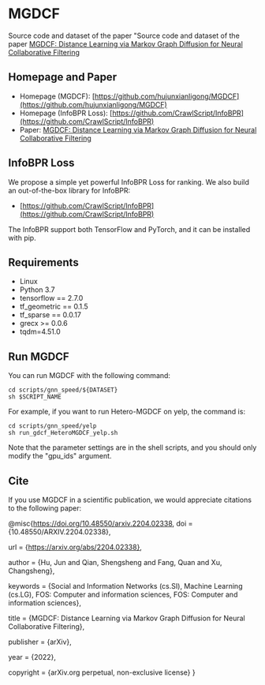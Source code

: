 # MGDCF
Source code and dataset of the paper "Source code and dataset of the paper [MGDCF: Distance Learning via Markov Graph Diffusion for Neural Collaborative Filtering](https://arxiv.org/abs/2204.02338)

## Homepage and Paper

+ Homepage (MGDCF): [https://github.com/hujunxianligong/MGDCF](https://github.com/hujunxianligong/MGDCF)
+ Homepage (InfoBPR Loss): [https://github.com/CrawlScript/InfoBPR](https://github.com/CrawlScript/InfoBPR)
+ Paper: [MGDCF: Distance Learning via Markov Graph Diffusion for Neural Collaborative Filtering](https://arxiv.org/abs/2204.02338) 

## InfoBPR Loss

We propose a simple yet powerful InfoBPR Loss for ranking. We also build an out-of-the-box library for InfoBPR:
+ [https://github.com/CrawlScript/InfoBPR](https://github.com/CrawlScript/InfoBPR)

The InfoBPR support both TensorFlow and PyTorch, and it can be installed with pip.


## Requirements

+ Linux
+ Python 3.7
+ tensorflow == 2.7.0
+ tf_geometric == 0.1.5
+ tf_sparse == 0.0.17
+ grecx >= 0.0.6
+ tqdm=4.51.0


## Run MGDCF

You can run MGDCF with the following command:
```shell
cd scripts/gnn_speed/${DATASET}
sh $SCRIPT_NAME
```
For example, if you want to run Hetero-MGDCF on yelp, the command is:
```shell
cd scripts/gnn_speed/yelp
sh run_gdcf_HeteroMGDCF_yelp.sh
```
Note that the parameter settings are in the shell scripts, and you should only modify the "gpu_ids" argument.



## Cite

If you use MGDCF in a scientific publication, we would appreciate citations to the following paper:

@misc{https://doi.org/10.48550/arxiv.2204.02338,
  doi = {10.48550/ARXIV.2204.02338},
  
  url = {https://arxiv.org/abs/2204.02338},
  
  author = {Hu, Jun and Qian, Shengsheng and Fang, Quan and Xu, Changsheng},
  
  keywords = {Social and Information Networks (cs.SI), Machine Learning (cs.LG), FOS: Computer and information sciences, FOS: Computer and information sciences},
  
  title = {MGDCF: Distance Learning via Markov Graph Diffusion for Neural Collaborative Filtering},
  
  publisher = {arXiv},
  
  year = {2022},
  
  copyright = {arXiv.org perpetual, non-exclusive license}
}


